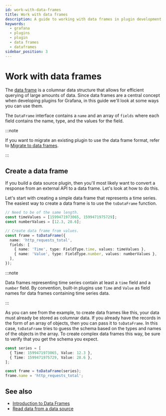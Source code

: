 ```yaml
---
id: work-with-data-frames
title: Work with data frames
description: A guide to working with data frames in plugin development.
keywords:
  - grafana
  - plugins
  - plugin
  - data frames
  - dataframes
sidebar_position: 3
---
```


# Work with data frames

The [data frame](../../key-concepts/data-frames) is a columnar data structure that allows for efficient querying of large amounts of data. Since data frames are a central concept when developing plugins for Grafana, in this guide we'll look at some ways you can use them.

The `DataFrame` interface contains a `name` and an array of `fields` where each field contains the name, type, and the values for the field.

:::note

If you want to migrate an existing plugin to use the data frame format, refer to [Migrate to data frames](../../migration-guides/update-from-grafana-versions/v6.x-v7.x.md).

:::

## Create a data frame

If you build a data source plugin, then you'll most likely want to convert a response from an external API to a data frame. Let's look at how to do this.

Let's start with creating a simple data frame that represents a time series. The easiest way to create a data frame is to use the `toDataFrame` function.

```ts
// Need to be of the same length.
const timeValues = [1599471973065, 1599471975729];
const numberValues = [12.3, 28.6];

// Create data frame from values.
const frame = toDataFrame({
  name: 'http_requests_total',
  fields: [
    { name: 'Time', type: FieldType.time, values: timeValues },
    { name: 'Value', type: FieldType.number, values: numberValues },
  ],
});
```

:::note

Data frames representing time series contain at least a `time` field and a `number` field. By convention, built-in plugins use `Time` and `Value` as field names for data frames containing time series data.

:::

As you can see from the example, to create data frames like this, your data must already be stored as columnar data. If you already have the records in the form of an array of objects, then you can pass it to `toDataFrame`. In this case, `toDataFrame` tries to guess the schema based on the types and names of the objects in the array. To create complex data frames this way, be sure to verify that you get the schema you expect.

```ts
const series = [
  { Time: 1599471973065, Value: 12.3 },
  { Time: 1599471975729, Value: 28.6 },
];

const frame = toDataFrame(series);
frame.name = 'http_requests_total';
```

## See also

- [Introduction to Data Frames](../../key-concepts/data-frames.md)
- [Read data from a data source](../../how-to-guides/panel-plugins/read-data-from-a-data-source.md)
